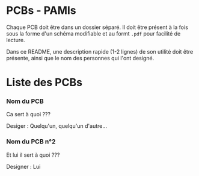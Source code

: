 # PCBs - PAMIs

Chaque PCB doit être dans un dossier séparé. Il doit être présent à la fois sous la forme d'un schéma modifiable et au formt `.pdf` pour facilité de lecture.

Dans ce README, une description rapide (1-2 lignes) de son utilité doit être présente, ainsi que le nom des personnes qui l'ont designé.

# Liste des PCBs

### Nom du PCB

Ca sert à quoi ???

Desiger : Quelqu'un, quelqu'un d'autre...

### Nom du PCB n°2

Et lui il sert à quoi ???

Designer : Lui
